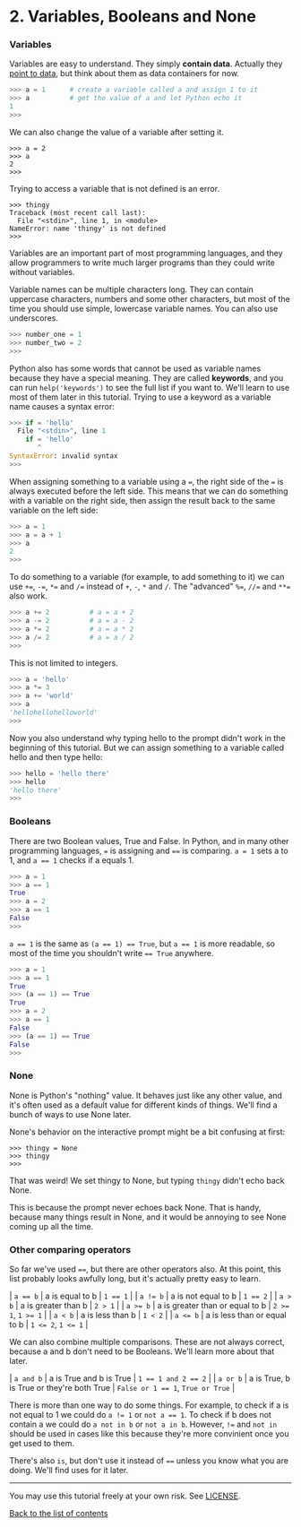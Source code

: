 # 2. Variables, Booleans and None

### Variables

Variables are easy to understand. They simply **contain data**. Actually
they [point to data](https://www.youtube.com/watch?v=_AEJHKGk9ns), but
think about them as data containers for now.

```py
>>> a = 1      # create a variable called a and assign 1 to it
>>> a          # get the value of a and let Python echo it
1
>>>
```

We can also change the value of a variable after setting it.

```
>>> a = 2
>>> a
2
>>> 
```

Trying to access a variable that is not defined is an error.

```
>>> thingy
Traceback (most recent call last):
  File "<stdin>", line 1, in <module>
NameError: name 'thingy' is not defined
>>> 
```

Variables are an important part of most programming languages, and they
allow programmers to write much larger programs than they could write
without variables.

Variable names can be multiple characters long. They can contain
uppercase characters, numbers and some other characters, but most of
the time you should use simple, lowercase variable names. You can also
use underscores.

```py
>>> number_one = 1
>>> number_two = 2
>>> 
```

Python also has some words that cannot be used as variable names
because they have a special meaning. They are called **keywords**, and
you can run `help('keywords')` to see the full list if you want to.
We'll learn to use most of them later in this tutorial. Trying to use a
keyword as a variable name causes a syntax error:

```py
>>> if = 'hello'
  File "<stdin>", line 1
    if = 'hello'
       ^
SyntaxError: invalid syntax
>>> 
```

When assigning something to a variable using a `=`, the right side of
the `=` is always executed before the left side. This means that we can
do something with a variable on the right side, then assign the result
back to the same variable on the left side:

```py
>>> a = 1
>>> a = a + 1
>>> a
2
>>> 
```

To do something to a variable (for example, to add something to it) we
can use `+=`, `-=`, `*=` and `/=` instead of `+`, `-`, `*` and `/`. The
"advanced" `%=`, `//=` and `**=` also work.

```py
>>> a += 2          # a = a + 2
>>> a -= 2          # a = a - 2
>>> a *= 2          # a = a * 2
>>> a /= 2          # a = a / 2
>>> 
```

This is not limited to integers.

```py
>>> a = 'hello'
>>> a *= 3
>>> a += 'world'
>>> a
'hellohellohelloworld'
>>> 
```

Now you also understand why typing hello to the prompt didn't work in
the beginning of this tutorial. But we can assign something to a
variable called hello and then type hello:

```py
>>> hello = 'hello there'
>>> hello
'hello there'
>>> 
```

### Booleans

There are two Boolean values, True and False. In Python, and in many
other programming languages, `=` is assigning and `==` is comparing.
`a = 1` sets a to 1, and `a == 1` checks if a equals 1.

```py
>>> a = 1
>>> a == 1
True
>>> a = 2
>>> a == 1
False
>>> 
```

`a == 1` is the same as `(a == 1) == True`, but `a == 1` is more
readable, so most of the time you shouldn't write `== True` anywhere.

```py
>>> a = 1
>>> a == 1
True
>>> (a == 1) == True
True
>>> a = 2
>>> a == 1
False
>>> (a == 1) == True
False
>>> 
```

### None

None is Python's "nothing" value. It behaves just like any other value,
and it's often used as a default value for different kinds of things.
We'll find a bunch of ways to use None later.

None's behavior on the interactive prompt might be a bit confusing at
first:

```
>>> thingy = None
>>> thingy
>>> 
```

That was weird! We set thingy to None, but typing `thingy` didn't echo
back None.

This is because the prompt never echoes back None. That is handy,
because many things result in None, and it would be annoying to see
None coming up all the time.

### Other comparing operators

So far we've used `==`, but there are other operators also. At this
point, this list probably looks awfully long, but it's actually pretty
easy to learn.

| `a == b`  | a is equal to b                   | `1 == 1`              |
| `a != b`  | a is not equal to b               | `1 == 2`              |
| `a > b`   | a is greater than b               | `2 > 1`               |
| `a >= b`  | a is greater than or equal to b   | `2 >= 1`, `1 >= 1`    |
| `a < b`   | a is less than b                  | `1 < 2`               |
| `a <= b`  | a is less than or equal to b      | `1 <= 2`, `1 <= 1`    |

We can also combine multiple comparisons. These are not always correct,
because a and b don't need to be Booleans. We'll learn more about that
later.

| `a and b` | a is True and b is True                   | `1 == 1 and 2 == 2`               |
| `a or b`  | a is True, b is True or they're both True | `False or 1 == 1`, `True or True` |

There is more than one way to do some things. For example, to check if
a is not equal to 1 we could do `a != 1` or `not a == 1`. To check if
b does not contain a we could do `a not in b` or `not a in b`.
However, `!=` and `not in` should be used in cases like this because
they're more convinient once you get used to them.

There's also `is`, but don't use it instead of `==` unless you know
what you are doing. We'll find uses for it later.

***

You may use this tutorial freely at your own risk. See [LICENSE](LICENSE).

[Back to the list of contents](README.md)

